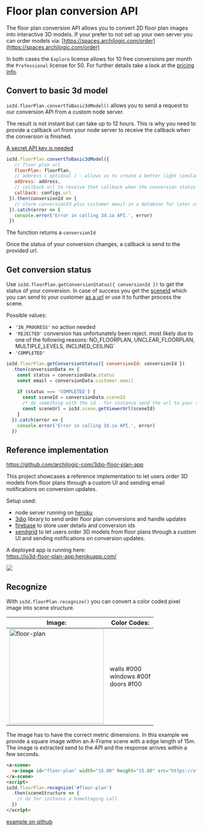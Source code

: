 # Floor plan conversion API

The floor plan conversion API allows you to convert 2D floor plan images into interactive 3D models.
If your prefer to not set up your own server you can order models via: [https://spaces.archilogic.com/order](https://spaces.archilogic.com/order)

In both cases the `Explore` license allows for 10 free conversions per month the `Professional` license for 50. For further details take a look at the [pricing info](https://3d.io/#pricing).


## Convert to basic 3d model

`io3d.floorPlan.convertToBasic3dModel()` allows you to send a request to our conversion API from a custom node server.

The result is not instant but can take up to 12 hours.
This is why you need to provide a callback url from your node server to receive the callback when the conversion is finished.

[A secret API key is needed](get-started-node-server.md)

```js
io3d.floorPlan.convertToBasic3dModel({
   // floor plan url
   floorPlan: floorPlan,    
   // address ( optional ) - allows us to create a better light simulation
   address: address, 
   // callback url to reveive that callback when the conversion status changes
   callback: configs.url 
 }).then(conversionId => {
   // store conversionId plus customer email in a database for later use
 }).catch(error => {
   console.error('Error in calling 3d.io API.', error)
 })
```

The function returns a `conversionId`

Once the status of your conversion changes, a callback is send to the provided url.

## Get conversion status

Use `io3d.floorPlan.getConversionStatus({ conversionId })` to get the status of your conversion. In case of success you get the [sceneId](scene.md#scene-id) which you can send to your customer [as a url](scene.html#get-viewer-url) or use it to further process the scene.

Possible values:
* `'IN_PROGRESS'` no action needed 
* `'REJECTED'` 
conversion has unfortunately been reject. most likely due to one of the following reasons:
NO_FLOORPLAN, UNCLEAR_FLOORPLAN, MULTIPLE_LEVELS, INCLINED_CEILING`
* `'COMPLETED'`

```js
io3d.floorPlan.getConversionStatus({ conversionId: conversionId })
  .then(conversionData => {
    const status = conversionData.status
    const email = conversionData.customer.email
    
    if (status === 'COMPLETED') {
      const sceneId = conversionData.sceneId
      /* do something with the id - for instance send the url to your customers */
      const sceneUrl = io3d.scene.getViewerUrl(sceneId)
    }
  }).catch(error => {
    console.error('Error in calling 3d.io API.', error)
  })
```

## Reference implementation

https://github.com/archilogic-com/3dio-floor-plan-app

This project showcases a reference implementation to let users order 3D models from floor plans through a custom UI and sending email notifications on conversion updates.

Setup used:
* node server running on [heroku](https://heroku.com)
* [3dio](https://3d.io) library to send order floor plan conversions and handle updates
* [firebase](https://firebase.google.com) to store user details and conversion ids
* [sendgrid](https://sendgrid.com/) to let users order 3D models from floor plans through a custom UI and sending notifications on conversion updates.


A deployed app is running here:<br>
https://io3d-floor-plan-app.herokuapp.com/

![](https://storage.3d.io/97fa0bf7-1405-4fe3-a2be-49d2101d4121/2017-10-02_21-31-15_okw9Ax/3d_io_Floor_Plan_App.png)


## Recognize

With `io3d.floorPlan.recognize()` you can convert a color coded pixel image into scene structure.

<table>
 <thead>
  <tr>
   <th>Image:</th>
   <th>Color Codes:</th>
  </tr>
 </thead>
 <tbody>
  <tr>
   <td><img title="floor-plan" src="https://storage.3d.io/132f8fd0-f7e0-432a-ad21-732f3307e77e/170912-1650-8w2re2/floorplan.jpg" style="width:250px;"></td>
   <td style="vertical-align:middle">walls #000<br>windows #00f<br>doors #f00</td>
  </tr>
 </tbody>
</table>

The image has to have the correct metric dimensions.
In this example we provide a square image within an A-Frame scene with a edge length of 15m.
The image is extracted send to the API and the response arrives within a few seconds.

```html
<a-scene>
  <a-image id="floor-plan" width="15.00" height="15.00" src="https://storage.3d.io/132f8fd0-f7e0-432a-ad21-732f3307e77e/170912-1650-8w2re2/floorplan.jpg" rotation="-90 0 0"></a-image>
</a-scene>
<script>
io3d.floorPlan.recognize('#floor-plan')
  .then(sceneStructure => { 
    // do for instance a homeStaging call
  })
</script>
```

[example on github](https://github.com/archilogic-com/3dio-js/blob/master/examples-browser/staging/stage-floor-plan/index.html)